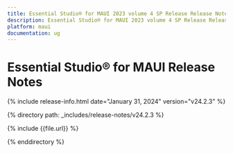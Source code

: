 ```yaml
---
title: Essential Studio® for MAUI 2023 volume 4 SP Release Release Notes  
description: Essential Studio® for MAUI 2023 volume 4 SP Release Release Notes  
platform: maui
documentation: ug
---
```


# Essential Studio® for MAUI  Release Notes  

{% include release-info.html date="January 31, 2024"  version="v24.2.3" %} 

{% directory path: _includes/release-notes/v24.2.3 %}

{% include {{file.url}} %}

{% enddirectory %}